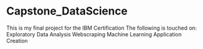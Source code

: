 # Capstone_DataScience
This is my final project for the IBM Certification
The following is touched on:
  Exploratory Data Analysis
  Webscraping
  Machine Learning
  Application Creation
